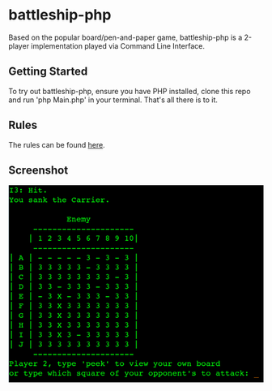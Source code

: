 # battleship-php

<p>Based on the popular board/pen-and-paper game, battleship-php is a 2-player implementation played via Command Line Interface.<p>

<h2>Getting Started</h2>
<p>To try out battleship-php, ensure you have PHP installed, clone this repo and run 'php Main.php' in your terminal. That's all there is to it.</p>

<h2>Rules</h2>
<p>The rules can be found <a href="https://en.wikipedia.org/wiki/Battleship_(game)#Description">here</a>.</p>

<h2>Screenshot</h2>
<img src="battleship_gameplay.png" alt="battleship gameplay" />

